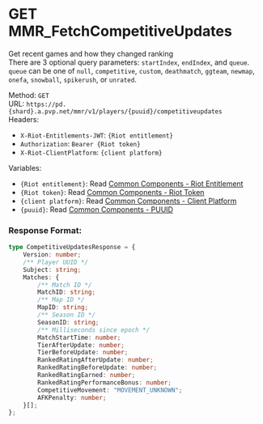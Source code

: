 <!--

This file is automatically generated!
Do not edit it directly!
See https://github.com/techchrism/valorant-api-docs/blob/trunk/contributing.md for more information.

-->

# GET MMR_FetchCompetitiveUpdates

Get recent games and how they changed ranking  
There are 3 optional query parameters: `startIndex`, `endIndex`, and `queue`. `queue` can be one of `null`, `competitive`, `custom`, `deathmatch`, `ggteam`, `newmap`, `onefa`, `snowball`, `spikerush`, or `unrated`.  


Method: `GET`  
URL: `https://pd.{shard}.a.pvp.net/mmr/v1/players/{puuid}/competitiveupdates`  
Headers:
 - `X-Riot-Entitlements-JWT`: `{Riot entitlement}`
 - `Authorization`: `Bearer {Riot token}`
 - `X-Riot-ClientPlatform`: `{client platform}`

Variables:
 - `{Riot entitlement}`: Read [Common Components - Riot Entitlement](../common-components.md#riot-entitlement)
 - `{Riot token}`: Read [Common Components - Riot Token](../common-components.md#riot-token)
 - `{client platform}`: Read [Common Components - Client Platform](../common-components.md#client-platform)
 - `{puuid}`: Read [Common Components - PUUID](../common-components.md#puuid)


### Response Format:
```ts
type CompetitiveUpdatesResponse = {
    Version: number;
    /** Player UUID */
    Subject: string;
    Matches: {
        /** Match ID */
        MatchID: string;
        /** Map ID */
        MapID: string;
        /** Season ID */
        SeasonID: string;
        /** Milliseconds since epoch */
        MatchStartTime: number;
        TierAfterUpdate: number;
        TierBeforeUpdate: number;
        RankedRatingAfterUpdate: number;
        RankedRatingBeforeUpdate: number;
        RankedRatingEarned: number;
        RankedRatingPerformanceBonus: number;
        CompetitiveMovement: "MOVEMENT_UNKNOWN";
        AFKPenalty: number;
    }[];
};
```

